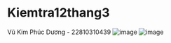 # Kiemtra12thang3
Vũ Kim Phúc Dương - 22810310439
![image](https://github.com/user-attachments/assets/15c1187c-de64-4883-afe3-5251899e4669)
![image](https://github.com/user-attachments/assets/9254791c-b0c6-4c76-b702-bef4f888029e)
